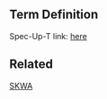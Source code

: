 ## Term Definition

Spec-Up-T link: <a href='https://weboftrust.github.io/WOT-terms/docs/glossary/keri-request-authentication-method'>here</a>

## Related
[SKWA](SKWA)
